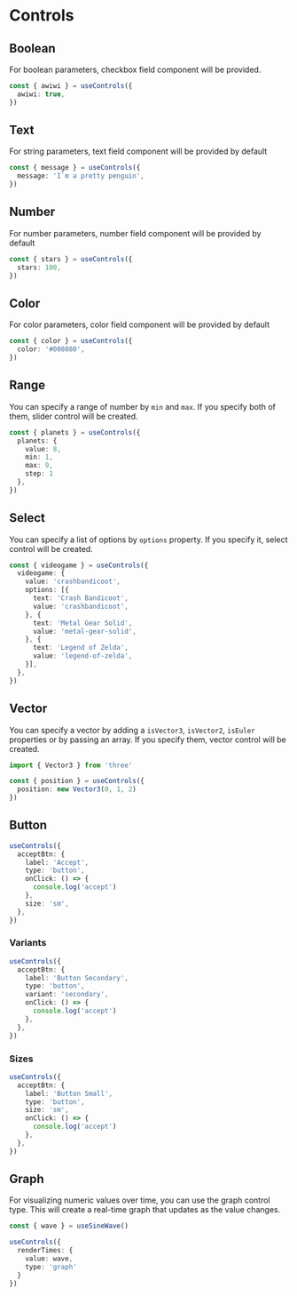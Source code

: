 # Controls

## Boolean

For boolean parameters, checkbox field component will be provided.

```ts
const { awiwi } = useControls({
  awiwi: true,
})
```

<BooleanDemo/>

## Text

For string parameters, text field component will be provided by default

```ts
const { message } = useControls({
  message: 'I`m a pretty penguin',
})
```

<TextDemo/>

## Number

For number parameters, number field component will be provided by default

```ts
const { stars } = useControls({
  stars: 100,
})
```

<NumberDemo/>

## Color

For color parameters, color field component will be provided by default

```ts
const { color } = useControls({
  color: '#008080',
})
```

<ColorDemo/>

## Range

You can specify a range of number by `min` and `max`. If you specify both of them, slider control will be created.

```ts
const { planets } = useControls({
  planets: {
    value: 8,
    min: 1,
    max: 9,
    step: 1
  },
})
```

<RangeDemo/>

## Select

You can specify a list of options by `options` property. If you specify it, select control will be created.

```ts
const { videogame } = useControls({
  videogame: {
    value: 'crashbandicoot',
    options: [{
      text: 'Crash Bandicoot',
      value: 'crashbandicoot',
    }, {
      text: 'Metal Gear Solid',
      value: 'metal-gear-solid',
    }, {
      text: 'Legend of Zelda',
      value: 'legend-of-zelda',
    }],
  },
})
```

<SelectDemo/>

## Vector

You can specify a vector by adding a `isVector3`, `isVector2`, `isEuler` properties or by passing an array. If you specify them, vector control will be created.

```ts
import { Vector3 } from 'three'

const { position } = useControls({
  position: new Vector3(0, 1, 2)
})
```

<Vector3Demo/>

## Button

```ts
useControls({
  acceptBtn: {
    label: 'Accept',
    type: 'button',
    onClick: () => {
      console.log('accept')
    },
    size: 'sm',
  },
})
```
<ButtonDemo/>

### Variants

```ts
useControls({
  acceptBtn: {
    label: 'Button Secondary',
    type: 'button',
    variant: 'secondary',
    onClick: () => {
      console.log('accept')
    },
  },
})
```

<ButtonVariantDemo/>

### Sizes

```ts
useControls({
  acceptBtn: {
    label: 'Button Small',
    type: 'button',
    size: 'sm',
    onClick: () => {
      console.log('accept')
    },
  },
})
```

<ButtonSizesDemo/>

## Graph

For visualizing numeric values over time, you can use the graph control type. This will create a real-time graph that updates as the value changes.

```ts
const { wave } = useSineWave()

useControls({
  renderTimes: {
    value: wave,
    type: 'graph'
  }
})
```

<GraphDemo/>

